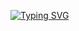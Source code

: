<a href="https://git.io/typing-svg"><img src="https://readme-typing-svg.demolab.com?font=Fira+Code&pause=1000&width=435&lines=Bem+vindo+ao+meu+Github;Meu+nome+%C3%A9+Felipe+Noberto" alt="Typing SVG" /></a>
